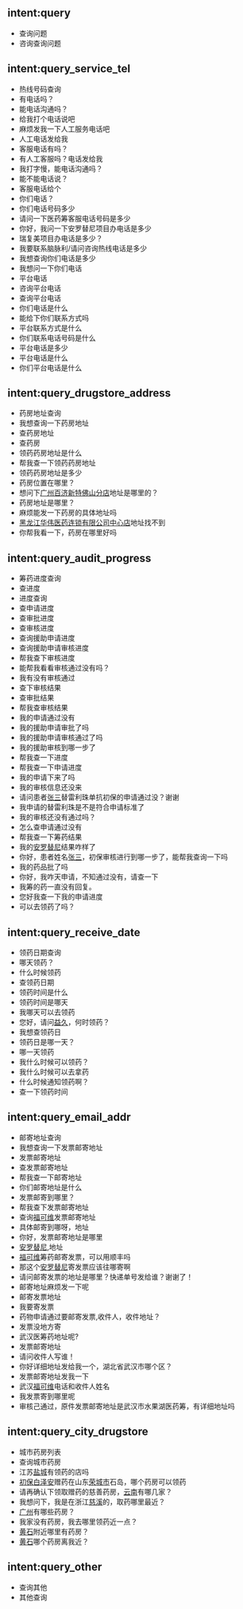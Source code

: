## intent:query
- 查询问题
- 咨询查询问题


## intent:query_service_tel
- 热线号码查询
- 有电话吗？
- 能电话沟通吗？
- 给我打个电话说吧
- 麻烦发我一下人工服务电话吧
- 人工电话发给我
- 客服电话有吗？
- 有人工客服吗？电话发给我
- 我打字慢，能电话沟通吗？
- 能不能电话说？
- 客服电话给个
- 你们电话？
- 你们电话号码多少
- 请问一下医药筹客服电话号码是多少
- 你好，我问一下安罗替尼项目办电话是多少
- 瑞复美项目办电话是多少？
- 我要联系脑脉利/请问咨询热线电话是多少
- 我想查询你们电话是多少
- 我想问一下你们电话
- 平台电话
- 咨询平台电话
- 查询平台电话
- 你们电话是什么
- 能给下你们联系方式吗
- 平台联系方式是什么
- 你们联系电话号码是什么
- 平台电话是多少
- 平台电话是什么
- 你们平台电话是什么


## intent:query_drugstore_address
- 药房地址查询
- 我想查询一下药房地址
- 查药房地址
- 查药房
- 领药药房地址是什么
- 帮我查一下领药药房地址
- 领药药房地址是多少
- 药房位置在哪里？
- 想问下[广州百济新特佛山分店](drugstore_name)地址是哪里的？
- 药房地址是哪里？
- 麻烦能发一下药房的具体地址吗
- [黑龙江华伟医药连锁有限公司中心店](drugstore_name)地址找不到
- 你帮我看一下，药房在哪里好吗
<!-- - 第一次领药，我不知道我的药房在哪里 -->
<!-- - 查领药药房 -->
<!-- - 查询领药药房 -->
<!-- - 药房是什么 -->
<!-- - 领药药房是什么 -->
<!-- - 我想查询药房电话 -->
<!-- - 我想问一下领药药房电话 -->
<!-- - 领药药房电话是多少 -->
<!-- - 去哪里领药 -->
<!-- - 有北京座机号码，联系我说，领药地址更改了。我想求证一下。 -->
<!-- - 那药店的名字叫什么？ -->
<!-- - 有联系电话吗 -->
<!-- - 安罗替尼 你能帮我查到我之前提交的营口市领药的地址么  我找不到了 -->
<!-- - 我不知道到什么地方去领药 -->
<!-- - 你好这次领药是在哪！在原来的地方吗？ -->
<!-- - 武汉只有1个药房吗？哪个离我近？ -->


<!-- ## intent:query_drugstore_mobile -->
<!-- - 查药房电话
- 查药房联系方式
- 药房电话多少？
- 药房电话给我
- 药房号码发给我
- 我领药的药房电话是多少
- 领药的电话号码发一遍
- 领药电话号码多少？
- 领药地方的电话发给我
- 我想知道安罗替尼赠药南阳市宛城区工农路299号店里的电话号码，我想联系用
- XXX药房的电话给我
- 安罗替尼XX市赠药店的联系电话号码请发给我，谢谢！
- 没事，我查一下那个电话号码，药房那个。
- 有药房联系电话吗
- 药房联系电话发给我
- 药房联系电话是多少？
- 我要给药房打电话，把号码发给我
- 我要联系药房，把药房联系号码发给我
- 请把药房号码发给我，谢谢
- 请问你们有药房的联系方式吗？
- 有药房电话吗？
- 我想咨询一下XX药店的地址和电话
- 我想问下 我领药地方的电话是多少
- 领药店的电话多少？ -->


## intent:query_audit_progress
- 筹药进度查询
- 查进度
- 进度查询
- 查申请进度
- 查审批进度
- 查审核进度
- 查询援助申请进度
- 查询援助申请审核进度
- 帮我查下审核进度
- 能帮我看看审核通过没有吗？
- 我有没有审核通过
- 查下审核结果
- 查审批结果
- 帮我查审核结果
- 我的申请通过没有
- 我的援助申请审批了吗
- 我的援助申请审核通过了吗
- 我的援助审核到哪一步了
- 帮我查一下进度
- 帮我查一下申请进度
- 我的申请下来了吗
- 我的审核信息还没来
- 请问患者[张三](patient_name)替雷利珠单抗初保的申请通过没？谢谢
- 我申请的替雷利珠是不是符合申请标准了
- 我的审核还没有通过吗？
- 怎么查申请通过没有
- 帮我查一下筹药结果
- 我的[安罗替尼](apply_drug)结果咋样了
- 你好，患者姓名[张三](patient_name)，初保审核进行到哪一步了，能帮我查询一下吗
- 我的药品批了吗
- 你好，我咋天申请，不知通过没有，请查一下
- 我筹的药一直没有回复。
- 您好我查一下我的申请进度
- 可以去领药了吗？
<!-- - 我的流程已经提交两次了 -->
<!-- - 我提交了筹药申请，麻烦您帮我看看有没有问题 -->
<!-- - 你好，我想问一下 ，我在第一阶段领取完药后立马申请第二阶段领药了，已经四天了，为什么还没有审核结果呢？ -->
<!-- - 你好，患者，xx，急需替雷利珠单抗，已经申请，请你帮忙查一下，是否通过，急急，谢谢！ -->
<!-- - 可否帮忙处理一下状态？ -->
<!-- - 我上传了，今天要用药，快一点吧 -->
<!-- - 我今天要化疗，请快一点通过 -->


## intent:query_receive_date
- 领药日期查询
- 哪天领药？
- 什么时候领药
- 查领药日期
- 领药时间是什么
- 领药时间是哪天
- 我哪天可以去领药
- 您好，请问[益久](apply_drug)，何时领药？
- 我想查领药日
- 领药日是哪一天？
- 哪一天领药
- 我什么时候可以领药？
- 我什么时候可以去拿药
- 什么时候通知领药啊？
- 查一下领药时间
<!-- - 我没收到短信，不知道哪一天领药 -->
<!-- - 患者任彦武，申请安罗替尼，今天可以领吗？ -->
<!-- - 您好！XXX的发票已经签收了，要什么时候通知领药啊？ -->
<!-- - 你好  请问我修改了领药的时间 批了吗？ -->
<!-- - 你好，我申请的赠药百泽安替雷利珠单抗，初保的，患者XXXX，上次说了改变领药时间，不知改了没有 -->
<!-- - 你好，我的第二盒药什么时间怎么领 -->


## intent:query_email_addr
- 邮寄地址查询
- 我想查询一下发票邮寄地址
- 发票邮寄地址
- 查发票邮寄地址
- 帮我查一下邮寄地址
- 你们邮寄地址是什么
- 发票邮寄到哪里？
- 帮我查下发票邮寄地址
- 查询[福可维](apply_drug)发票邮寄地址
- 具体邮寄到哪呀，地址
- 你好，发票邮寄地址是哪里
- [安罗替尼](apply_drug),地址
- [福可维](apply_drug)筹药邮寄发票，可以用顺丰吗
- 那这个[安罗替尼](apply_drug)寄发票应该往哪寄啊
- 请问邮寄发票的地址是哪里？快递单号发给谁？谢谢了！
- 邮寄地址麻烦发一下呢
- 邮寄发票地址
- 我要寄发票
- 药物申请通过要邮寄发票,收件人，收件地址？
- 发票没地方寄
- 武汉医筹药地址呢?
- 发票邮寄地址
- 请问收件人写谁！
- 你好详细地址发给我一个，湖北省武汉市哪个区？
- 发票邮寄地址发我一下
- 武汉[福可维](apply_drug)电话和收件人姓名
- 我发票寄到哪里呢
- 审核己通过，原件发票邮寄地址是武汉市水果湖医药筹，有详细地址吗
<!-- - 寄到你那边是吗？ -->
<!-- - 发票要给你们寄过去吗？ -->
<!-- - 你们这个属于武汉哪个区啊 -->
<!-- - 安罗替尼赠药，寄发票的地址是武汉，收件人确是北京座机，没问题吗 -->
<!-- - 你好，请问援助安罗替尼需要邮寄哪些材料? -->
<!-- - EMS寄的那个地址没有地区发不出去，具体是武汉市哪个区 -->
<!-- - 您好 患者的发票已经通过顺丰寄出，现在上传单号无法识别，请问应该怎么处理 -->
<!-- - 福可维揽投部的区级地址是武昌区嘛 -->
<!-- - 只能用EMS吗？
- 顺丰可以吗？ -->


## intent:query_city_drugstore
- 城市药房列表
- 查询城市药房
- 江苏[盐城](apply_city)有领药的店吗
- [初保](foundation)[白泽安](apply_drug)赠药在山东[荣城市](apply_city)石岛，哪个药房可以领药
- 请再确认下领取赠药的慈善药房，[云南](apply_city)有哪几家？
- 我想问下，我是在浙江[慈溪](apply_city)的，取药哪里最近？
- [广州](apply_city)有哪些药房？
- 我家没有药房，我去哪里领药近一点？
- [黄石](apply_city)附近哪里有药房？
- [黄石](apply_city)哪个药房离我近？
<!-- - 广东思派大药房。 -->
<!-- - 需要换领药药房 -->
<!-- - 请问一下领药的药房可以更换吗？ -->
<!-- - 离他最近的领赠药的地方是哪个药房 -->
<!-- - 你好，我须要换一个药店领取药品 -->
<!-- - 能不能帮我改下领药地址 -->
<!-- - 改成娄底市的药房 -->
<!-- - 再确认下领药的药房是哪儿？ -->
<!-- - 我不知道到什么地方去领药 -->
<!-- - 药店名字是什么呢？ -->


## intent:query_other
- 查询其他
- 其他查询